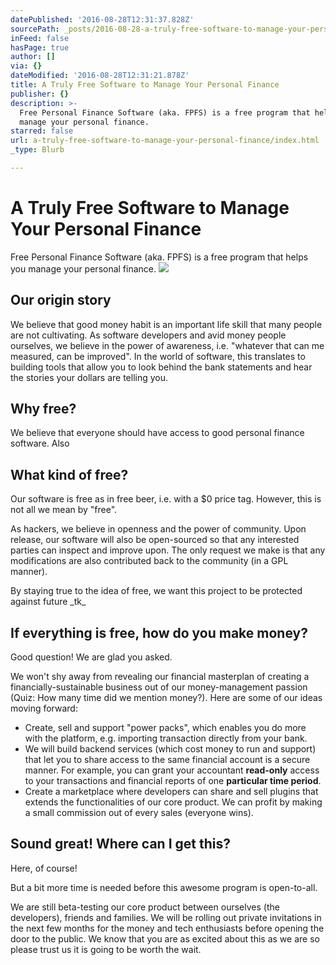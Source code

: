 ```yaml
---
datePublished: '2016-08-28T12:31:37.828Z'
sourcePath: _posts/2016-08-28-a-truly-free-software-to-manage-your-personal-finance.md
inFeed: false
hasPage: true
author: []
via: {}
dateModified: '2016-08-28T12:31:21.878Z'
title: A Truly Free Software to Manage Your Personal Finance
publisher: {}
description: >-
  Free Personal Finance Software (aka. FPFS) is a free program that helps you
  manage your personal finance.
starred: false
url: a-truly-free-software-to-manage-your-personal-finance/index.html
_type: Blurb

---
```

# A Truly Free Software to Manage Your Personal Finance

Free Personal Finance Software (aka. FPFS) is a free program that helps you manage your personal finance.
![](https://the-grid-user-content.s3-us-west-2.amazonaws.com/c1834fe9-908d-4d86-b11c-8b76b3fb7e02.jpg)

## Our origin story

We believe that good money habit is an important life skill that many people are not cultivating. As software developers and avid money people ourselves, we believe in the power of awareness, i.e. "whatever that can me measured, can be improved". In the world of software, this translates to building tools that allow you to look behind the bank statements and hear the stories your dollars are telling you.

## Why free?

We believe that everyone should have access to good personal finance software. Also

## What kind of free?

Our software is free as in free beer, i.e. with a $0 price tag. However, this is not all we mean by "free".

As hackers, we believe in openness and the power of community. Upon release, our software will also be open-sourced so that any interested parties can inspect and improve upon. The only request we make is that any modifications are also contributed back to the community (in a GPL manner).

By staying true to the idea of free, we want this project to be protected against future \_tk\_

## If everything is free, how do you make money?

Good question! We are glad you asked.

We won't shy away from revealing our financial masterplan of creating a financially-sustainable business out of our money-management passion (Quiz: How many time did we mention money?). Here are some of our ideas moving forward:

* Create, sell and support "power packs", which enables you do more with the platform, e.g. importing transaction directly from your bank.
* We will build backend services (which cost money to run and support) that let you to share access to the same financial account is a secure manner. For example, you can grant your accountant **read-only** access to your transactions and financial reports of one **particular time period**.
* Create a marketplace where developers can share and sell plugins that extends the functionalities of our core product. We can profit by making a small commission out of every sales (everyone wins).

## Sound great! Where can I get this?

Here, of course!

But a bit more time is needed before this awesome program is open-to-all.

We are still beta-testing our core product between ourselves (the developers), friends and families. We will be rolling out private invitations in the next few months for the money and tech enthusiasts before opening the door to the public. We know that you are as excited about this as we are so please trust us it is going to be worth the wait.